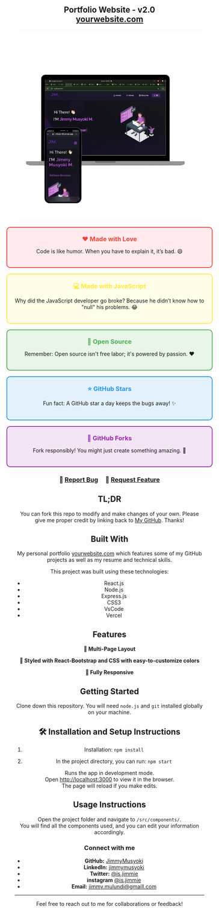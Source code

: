 <h2 align="center">
  Portfolio Website - v2.0<br/>
  <a href="https://https://my-portfolio-ten-theta-55.vercel.app/" target="_blank">yourwebsite.com</a>
</h2>
<div align="center">
  <img alt="Demo" src="./Images/readme-img1.png" />
</div>

<br/>

<div align="center">

<div align="center">

<div style="display: flex; flex-direction: column; align-items: center; gap: 15px; max-width: 600px;">

  <!-- Card 1 -->
  <div style="border: 2px solid #f44336; border-radius: 10px; padding: 20px; background-color: #ffebee; width: 100%;">
    <h3 style="color: #f44336; margin: 0;">❤️ Made with Love</h3>
    <p>Code is like humor. When you have to explain it, it’s bad. 😄</p>
  </div>

  <!-- Card 2 -->
  <div style="border: 2px solid #ffeb3b; border-radius: 10px; padding: 20px; background-color: #fffde7; width: 100%;">
    <h3 style="color: #ffeb3b; margin: 0;">💻 Made with JavaScript</h3>
    <p>Why did the JavaScript developer go broke? Because he didn’t know how to "null" his problems. 😂</p>
  </div>

  <!-- Card 3 -->
  <div style="border: 2px solid #4caf50; border-radius: 10px; padding: 20px; background-color: #e8f5e9; width: 100%;">
    <h3 style="color: #4caf50; margin: 0;">🌟 Open Source</h3>
    <p>Remember: Open source isn't free labor; it's powered by passion. ❤️</p>
  </div>

  <!-- Card 4 -->
  <div style="border: 2px solid #2196f3; border-radius: 10px; padding: 20px; background-color: #e3f2fd; width: 100%;">
    <h3 style="color: #2196f3; margin: 0;">⭐ GitHub Stars</h3>
    <p>Fun fact: A GitHub star a day keeps the bugs away! ✨</p>
  </div>

  <!-- Card 5 -->
  <div style="border: 2px solid #9c27b0; border-radius: 10px; padding: 20px; background-color: #f3e5f5; width: 100%;">
    <h3 style="color: #9c27b0; margin: 0;">🍴 GitHub Forks</h3>
    <p>Fork responsibly! You might just create something amazing. 🍴</p>
  </div>

</div>

</div>


<h3 align="center">
    🔹
    <a href="mailto:jimmy.mulundi@gmail.com?subject=Report%20Bug">Report Bug</a> &nbsp; &nbsp;
    🔹
    <a href="mailto:jimmy.mulundi@gmail.com?subject=Request%20Feature">Request Feature</a>
</h3>


## TL;DR

You can fork this repo to modify and make changes of your own. Please give me proper credit by linking back to [My GitHub](https://https://github.com/JimmyMusyoki/My-portfolio). Thanks!

## Built With

My personal portfolio <a href="https://https://my-portfolio-ten-theta-55.vercel.app" target="_blank">yourwebsite.com</a> which features some of my GitHub projects as well as my resume and technical skills.<br/>

This project was built using these technologies:

- React.js
- Node.js
- Express.js
- CSS3
- VsCode
- Vercel

## Features

**📖 Multi-Page Layout**

**🎨 Styled with React-Bootstrap and CSS with easy-to-customize colors**

**📱 Fully Responsive**

## Getting Started

Clone down this repository. You will need `node.js` and `git` installed globally on your machine.

## 🛠 Installation and Setup Instructions

1. Installation: `npm install`

2. In the project directory, you can run: `npm start`

Runs the app in development mode.  
Open [http://localhost:3000](http://localhost:3000) to view it in the browser.  
The page will reload if you make edits.

## Usage Instructions

Open the project folder and navigate to `/src/components/`.  
You will find all the components used, and you can edit your information accordingly.

### Connect with me  

- **GitHub:** [JimmyMusyoki](https://github.com/JimmyMusyoki)  
- **LinkedIn:** [jimmymusyoki](https://www.linkedin.com/in/jummymusyoki)  
- **Twitter:** [@is.jimmie](https://X.com/JimmyMusyoki)  
- **instagram** [@is.jimmie](https://instagram.com/is.jimmie)  
- **Email:** [jimmy.mulundi@gmaill.com](mailto:jimmy.mulundi@gmail.com)  

---

Feel free to reach out to me for collaborations or feedback!
